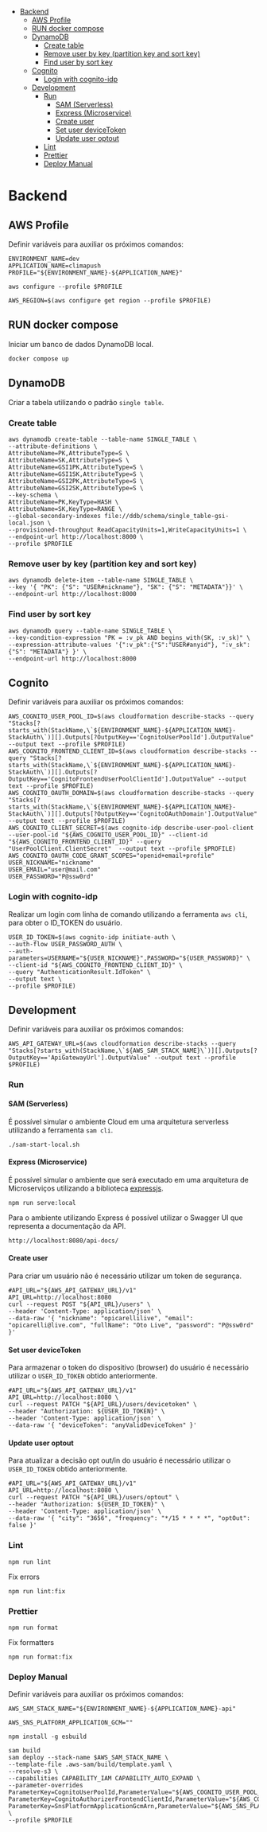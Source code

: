 - [Backend](#backend)
  - [AWS Profile](#aws-profile)
  - [RUN docker compose](#run-docker-compose)
  - [DynamoDB](#dynamodb)
    - [Create table](#create-table)
    - [Remove user by key (partition key and sort key)](#remove-user-by-key-partition-key-and-sort-key)
    - [Find user by sort key](#find-user-by-sort-key)
  - [Cognito](#cognito)
    - [Login with cognito-idp](#login-with-cognito-idp)
  - [Development](#development)
    - [Run](#run)
      - [SAM (Serverless)](#sam-serverless)
      - [Express (Microservice)](#express-microservice)
      - [Create user](#create-user)
      - [Set user deviceToken](#set-user-devicetoken)
      - [Update user optout](#update-user-optout)
    - [Lint](#lint)
    - [Prettier](#prettier)
    - [Deploy Manual](#deploy-manual)

# Backend

## AWS Profile

Definir variáveis para auxiliar os próximos comandos:

```shell
ENVIRONMENT_NAME=dev
APPLICATION_NAME=climapush
PROFILE="${ENVIRONMENT_NAME}-${APPLICATION_NAME}"
```

```shell
aws configure --profile $PROFILE
```

```shell
AWS_REGION=$(aws configure get region --profile $PROFILE)
```

## RUN docker compose

Iniciar um banco de dados DynamoDB local.

```shell
docker compose up
```

## DynamoDB

Criar a tabela utilizando o padrão ``single table``.

### Create table

```shell
aws dynamodb create-table --table-name SINGLE_TABLE \
--attribute-definitions \
AttributeName=PK,AttributeType=S \
AttributeName=SK,AttributeType=S \
AttributeName=GSI1PK,AttributeType=S \
AttributeName=GSI1SK,AttributeType=S \
AttributeName=GSI2PK,AttributeType=S \
AttributeName=GSI2SK,AttributeType=S \
--key-schema \
AttributeName=PK,KeyType=HASH \
AttributeName=SK,KeyType=RANGE \
--global-secondary-indexes file://ddb/schema/single_table-gsi-local.json \
--provisioned-throughput ReadCapacityUnits=1,WriteCapacityUnits=1 \
--endpoint-url http://localhost:8000 \
--profile $PROFILE
```

### Remove user by key (partition key and sort key)
 
```shell
aws dynamodb delete-item --table-name SINGLE_TABLE \
--key '{ "PK": {"S": "USER#nickname"}, "SK": {"S": "METADATA"}}' \
--endpoint-url http://localhost:8000
```

### Find user by sort key
 
```shell
aws dynamodb query --table-name SINGLE_TABLE \
--key-condition-expression "PK = :v_pk AND begins_with(SK, :v_sk)" \
--expression-attribute-values '{":v_pk":{"S":"USER#anyid"}, ":v_sk": {"S": "METADATA"} }' \
--endpoint-url http://localhost:8000
```

## Cognito

Definir variáveis para auxiliar os próximos comandos:

```shell
AWS_COGNITO_USER_POOL_ID=$(aws cloudformation describe-stacks --query "Stacks[?starts_with(StackName,\`${ENVIRONMENT_NAME}-${APPLICATION_NAME}-StackAuth\`)][].Outputs[?OutputKey=='CognitoUserPoolId'].OutputValue" --output text --profile $PROFILE)
AWS_COGNITO_FRONTEND_CLIENT_ID=$(aws cloudformation describe-stacks --query "Stacks[?starts_with(StackName,\`${ENVIRONMENT_NAME}-${APPLICATION_NAME}-StackAuth\`)][].Outputs[?OutputKey=='CognitoFrontendUserPoolClientId'].OutputValue" --output text --profile $PROFILE)
AWS_COGNITO_OAUTH_DOMAIN=$(aws cloudformation describe-stacks --query "Stacks[?starts_with(StackName,\`${ENVIRONMENT_NAME}-${APPLICATION_NAME}-StackAuth\`)][].Outputs[?OutputKey=='CognitoOAuthDomain'].OutputValue" --output text --profile $PROFILE)
AWS_COGNITO_CLIENT_SECRET=$(aws cognito-idp describe-user-pool-client --user-pool-id "${AWS_COGNITO_USER_POOL_ID}" --client-id "${AWS_COGNITO_FRONTEND_CLIENT_ID}" --query "UserPoolClient.ClientSecret"  --output text --profile $PROFILE)
AWS_COGNITO_OAUTH_CODE_GRANT_SCOPES="openid+email+profile"
USER_NICKNAME="nickname"
USER_EMAIL="user@mail.com"
USER_PASSWORD="P@ssw0rd"
```

### Login with cognito-idp

Realizar um login com linha de comando utilizando a ferramenta ``aws cli``, para obter o ID_TOKEN do usuário.

```shell
USER_ID_TOKEN=$(aws cognito-idp initiate-auth \
--auth-flow USER_PASSWORD_AUTH \
--auth-parameters=USERNAME="${USER_NICKNAME}",PASSWORD="${USER_PASSWORD}" \
--client-id "${AWS_COGNITO_FRONTEND_CLIENT_ID}" \
--query "AuthenticationResult.IdToken" \
--output text \
--profile $PROFILE)
```

## Development

Definir variáveis para auxiliar os próximos comandos:

```shell
AWS_API_GATEWAY_URL=$(aws cloudformation describe-stacks --query "Stacks[?starts_with(StackName,\`${AWS_SAM_STACK_NAME}\`)][].Outputs[?OutputKey=='ApiGatewayUrl'].OutputValue" --output text --profile $PROFILE)
```

### Run

#### SAM (Serverless)

É possível simular o ambiente Cloud em uma arquitetura serverless utilizando a ferramenta ``sam cli``.

```shell
./sam-start-local.sh
```

#### Express (Microservice)

É possível simular o ambiente que será executado em uma arquitetura de Microserviços utilizando a biblioteca [expressjs](https://expressjs.com/).

```shell
npm run serve:local
```

Para o ambiente utilizando Express é possível utilizar o Swagger UI que representa a documentação da API.

```shell
http://localhost:8080/api-docs/
```

#### Create user

Para criar um usuário não é necessário utilizar um token de segurança.

```shell
#API_URL="${AWS_API_GATEWAY_URL}/v1"
API_URL=http://localhost:8080
curl --request POST "${API_URL}/users" \
--header 'Content-Type: application/json' \
--data-raw '{ "nickname": "opicarellilive", "email": "opicarelli@live.com", "fullName": "Oto Live", "password": "P@ssw0rd" }'
```

#### Set user deviceToken

Para armazenar o token do dispositivo (browser) do usuário é necessário utilizar o ``USER_ID_TOKEN`` obtido anteriormente.

```shell
#API_URL="${AWS_API_GATEWAY_URL}/v1"
API_URL=http://localhost:8080 \
curl --request PATCH "${API_URL}/users/devicetoken" \
--header "Authorization: ${USER_ID_TOKEN}" \
--header 'Content-Type: application/json' \
--data-raw '{ "deviceToken": "anyValidDeviceToken" }'
```

#### Update user optout

Para atualizar a decisão opt out/in do usuário é necessário utilizar o ``USER_ID_TOKEN`` obtido anteriormente.

```shell
#API_URL="${AWS_API_GATEWAY_URL}/v1"
API_URL=http://localhost:8080 \
curl --request PATCH "${API_URL}/users/optout" \
--header "Authorization: ${USER_ID_TOKEN}" \
--header 'Content-Type: application/json' \
--data-raw '{ "city": "3656", "frequency": "*/15 * * * *", "optOut": false }'
```

### Lint

```shell
npm run lint
```

Fix errors

```shell
npm run lint:fix
```

### Prettier

```shell
npm run format
```

Fix formatters

```shell
npm run format:fix
```

### Deploy Manual

Definir variáveis para auxiliar os próximos comandos:

```shell
AWS_SAM_STACK_NAME="${ENVIRONMENT_NAME}-${APPLICATION_NAME}-api"
```

```shell
AWS_SNS_PLATFORM_APPLICATION_GCM=""
```

```shell
npm install -g esbuild
```

```shell
sam build
sam deploy --stack-name $AWS_SAM_STACK_NAME \
--template-file .aws-sam/build/template.yaml \
--resolve-s3 \
--capabilities CAPABILITY_IAM CAPABILITY_AUTO_EXPAND \
--parameter-overrides ParameterKey=CognitoUserPoolId,ParameterValue="${AWS_COGNITO_USER_POOL_ID}" ParameterKey=CognitoAuthorizerFrontendClientId,ParameterValue="${AWS_COGNITO_FRONTEND_CLIENT_ID}" ParameterKey=SnsPlatformApplicationGcmArn,ParameterValue="${AWS_SNS_PLATFORM_APPLICATION_GCM}" \
--profile $PROFILE
```
